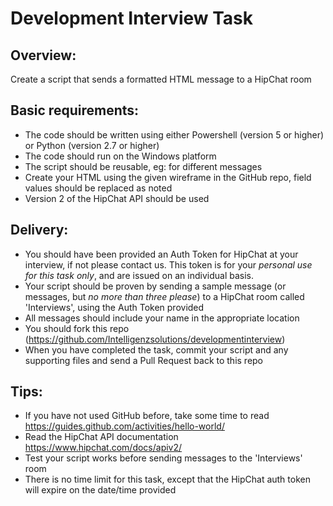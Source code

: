 # Development Interview Task

## Overview:
Create a script that sends a formatted HTML message to a HipChat room

## Basic requirements:
* The code should be written using either Powershell (version 5 or higher) or Python (version 2.7 or higher)
* The code should run on the Windows platform
* The script should be reusable, eg: for different messages
* Create your HTML using the given wireframe in the GitHub repo, field values should be replaced as noted
* Version 2 of the HipChat API should be used

## Delivery:
* You should have been provided an Auth Token for HipChat at your interview, if not please contact us. This token is for your *personal use for this task only*, and are issued on an individual basis.
* Your script should be proven by sending a sample message (or messages, but *no more than three please*) to a HipChat room called 'Interviews', using the Auth Token provided
* All messages should include your name in the appropriate location
* You should fork this repo (https://github.com/Intelligenzsolutions/developmentinterview)
* When you have completed the task, commit your script and any supporting files and send a Pull Request back to this repo

## Tips:
* If you have not used GitHub before, take some time to read https://guides.github.com/activities/hello-world/
* Read the HipChat API documentation https://www.hipchat.com/docs/apiv2/
* Test your script works before sending messages to the 'Interviews' room
* There is no time limit for this task, except that the HipChat auth token will expire on the date/time provided

